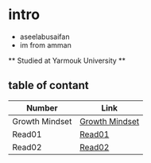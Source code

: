 # intro 
* aseelabusaifan
* im from amman 


** Studied at Yarmouk University ** 

## table of  contant 

| Number      | Link |
| ----------- | ----------- |
| Growth Mindset      | [Growth Mindset](growth_mindset)       
| Read01   | [Read01](https://aseelabusaifan.github.io/reading--not-2/read01)        |
| Read02  |[Read02](read02)|


